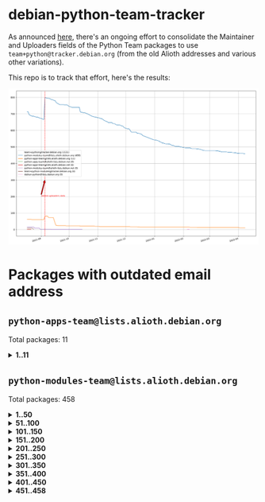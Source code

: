 # debian-python-team-tracker



As announced [here](https://lists.debian.org/debian-python/2021/08/msg00006.html), there's an ongoing effort to consolidate the Maintainer and Uploaders fields of the Python Team packages to use `team+python@tracker.debian.org` (from the old Alioth addresses and various other variations).



This repo is to track that effort, here's the results:



![Python team emails](images/python_team_emails.svg)


# Packages with outdated email address

## `python-apps-team@lists.alioth.debian.org`
Total packages: 11
<details>
<summary><b>1..11</b></summary>


| # | Package | Version |
| --- | --- | --- |
| 1 | [ctop](https://tracker.debian.org/ctop) | 1.0.0-2.1 |
| 2 | [db2twitter](https://tracker.debian.org/db2twitter) | 0.6-1.1 |
| 3 | [etm](https://tracker.debian.org/etm) | 3.2.30-1.1 |
| 4 | [freealchemist](https://tracker.debian.org/freealchemist) | 0.5-1.1 |
| 5 | [kanboard-cli](https://tracker.debian.org/kanboard-cli) | 0.0.2-1.1 |
| 6 | [lightyears](https://tracker.debian.org/lightyears) | 1.4-2 |
| 7 | [pipenv](https://tracker.debian.org/pipenv) | 11.9.0-1.1 |
| 8 | [pybik](https://tracker.debian.org/pybik) | 3.0-3.1 |
| 9 | [retweet](https://tracker.debian.org/retweet) | 0.10-1.1 |
| 10 | [sinntp](https://tracker.debian.org/sinntp) | 1.6-1.2 |
| 11 | [smem](https://tracker.debian.org/smem) | 1.5-1.1 |
</details>

## `python-modules-team@lists.alioth.debian.org`
Total packages: 458
<details>
<summary><b>1..50</b></summary>


| # | Package | Version |
| --- | --- | --- |
| 1 | [anorack](https://tracker.debian.org/anorack) | 0.2.7-1 |
| 2 | [anosql](https://tracker.debian.org/anosql) | 1.0.1-1 |
| 3 | [asn1crypto](https://tracker.debian.org/asn1crypto) | 1.4.0-1 |
| 4 | [astral](https://tracker.debian.org/astral) | 1.6.1-2 |
| 5 | [authres](https://tracker.debian.org/authres) | 1.2.0-2 |
| 6 | [automat](https://tracker.debian.org/automat) | 20.2.0-1 |
| 7 | [azure-cosmos-table-python](https://tracker.debian.org/azure-cosmos-table-python) | 1.0.5+git20191025-5 |
| 8 | [bdist-nsi](https://tracker.debian.org/bdist-nsi) | 0.1.5-2 |
| 9 | [bernhard](https://tracker.debian.org/bernhard) | 0.2.6-2 |
| 10 | [betamax](https://tracker.debian.org/betamax) | 0.8.1-2 |
| 11 | [bibtexparser](https://tracker.debian.org/bibtexparser) | 1.1.0+ds-3 |
| 12 | [binaryornot](https://tracker.debian.org/binaryornot) | 0.4.4+dfsg-4 |
| 13 | [bitstruct](https://tracker.debian.org/bitstruct) | 8.9.0-1 |
| 14 | [case](https://tracker.debian.org/case) | 1.5.3+dfsg-3 |
| 15 | [cerealizer](https://tracker.debian.org/cerealizer) | 0.8.1-3 |
| 16 | [chardet](https://tracker.debian.org/chardet) | 4.0.0-1 |
| 17 | [chargebee-python](https://tracker.debian.org/chargebee-python) | 1.6.6-1 |
| 18 | [codicefiscale](https://tracker.debian.org/codicefiscale) | 0.9+ds0-2 |
| 19 | [colorclass](https://tracker.debian.org/colorclass) | 2.2.0-2.2 |
| 20 | [colorspacious](https://tracker.debian.org/colorspacious) | 1.1.2-2 |
| 21 | [commonmark](https://tracker.debian.org/commonmark) | 0.9.1-3 |
| 22 | [constantly](https://tracker.debian.org/constantly) | 15.1.0-2 |
| 23 | [contextlib2](https://tracker.debian.org/contextlib2) | 0.6.0.post1-1 |
| 24 | [cookiecutter](https://tracker.debian.org/cookiecutter) | 1.7.3-1 |
| 25 | [coreapi](https://tracker.debian.org/coreapi) | 2.3.3-4 |
| 26 | [coreschema](https://tracker.debian.org/coreschema) | 0.0.4-3 |
| 27 | [cov-core](https://tracker.debian.org/cov-core) | 1.15.0-3 |
| 28 | [cppy](https://tracker.debian.org/cppy) | 1.1.0-2 |
| 29 | [cram](https://tracker.debian.org/cram) | 0.7-4 |
| 30 | [cssutils](https://tracker.debian.org/cssutils) | 1.0.2-3 |
| 31 | [d2to1](https://tracker.debian.org/d2to1) | 0.2.12-2 |
| 32 | [debiancontributors](https://tracker.debian.org/debiancontributors) | 0.7.8-2 |
| 33 | [devpi-common](https://tracker.debian.org/devpi-common) | 3.2.2-1.1 |
| 34 | [django-ajax-selects](https://tracker.debian.org/django-ajax-selects) | 1.7.0-3 |
| 35 | [django-bitfield](https://tracker.debian.org/django-bitfield) | 1.9.6-2 |
| 36 | [django-dirtyfields](https://tracker.debian.org/django-dirtyfields) | 1.3.1-2 |
| 37 | [django-environ](https://tracker.debian.org/django-environ) | 0.4.4-2 |
| 38 | [django-filter](https://tracker.debian.org/django-filter) | 2.4.0-1 |
| 39 | [django-hvad](https://tracker.debian.org/django-hvad) | 1.8.0-1.1 |
| 40 | [django-js-reverse](https://tracker.debian.org/django-js-reverse) | 0.7.3-1.1 |
| 41 | [django-macaddress](https://tracker.debian.org/django-macaddress) | 1.5.0-2 |
| 42 | [django-memoize](https://tracker.debian.org/django-memoize) | 2.2.0+dfsg-1 |
| 43 | [django-nose](https://tracker.debian.org/django-nose) | 1.4.6-2.1 |
| 44 | [django-notification](https://tracker.debian.org/django-notification) | 1.2.0-3 |
| 45 | [django-pagination](https://tracker.debian.org/django-pagination) | 1.0.7-4 |
| 46 | [django-paintstore](https://tracker.debian.org/django-paintstore) | 0.2-4 |
| 47 | [django-picklefield](https://tracker.debian.org/django-picklefield) | 3.0.1-1 |
| 48 | [django-pipeline](https://tracker.debian.org/django-pipeline) | 1.6.14-3 |
| 49 | [django-simple-redis-admin](https://tracker.debian.org/django-simple-redis-admin) | 1.4.0-2 |
| 50 | [django-stronghold](https://tracker.debian.org/django-stronghold) | 0.3.0+debian-2 |
</details>
<details>
<summary><b>51..100</b></summary>

| # | Package | Version |
| --- | --- | --- |
| 51 | [django-webpack-loader](https://tracker.debian.org/django-webpack-loader) | 0.6.0-2 |
| 52 | [django-wkhtmltopdf](https://tracker.debian.org/django-wkhtmltopdf) | 3.3.0-1 |
| 53 | [django-xmlrpc](https://tracker.debian.org/django-xmlrpc) | 0.1.8-2 |
| 54 | [djangorestframework-api-key](https://tracker.debian.org/djangorestframework-api-key) | 2.0.0-2 |
| 55 | [dkimpy](https://tracker.debian.org/dkimpy) | 1.0.5-1 |
| 56 | [dnsdiag](https://tracker.debian.org/dnsdiag) | 2.0.2-1 |
| 57 | [dockerpty](https://tracker.debian.org/dockerpty) | 0.4.1-2 |
| 58 | [drf-generators](https://tracker.debian.org/drf-generators) | 0.5.0-1 |
| 59 | [elasticsearch-curator](https://tracker.debian.org/elasticsearch-curator) | 5.8.1-1 |
| 60 | [enum34](https://tracker.debian.org/enum34) | 1.1.6-4 |
| 61 | [enzyme](https://tracker.debian.org/enzyme) | 0.4.1-2 |
| 62 | [exam](https://tracker.debian.org/exam) | 0.10.5-3 |
| 63 | [factory-boy](https://tracker.debian.org/factory-boy) | 2.11.1-3 |
| 64 | [faker](https://tracker.debian.org/faker) | 0.9.3-0.1 |
| 65 | [fakesleep](https://tracker.debian.org/fakesleep) | 0.1-2 |
| 66 | [fastchunking](https://tracker.debian.org/fastchunking) | 0.0.3-2 |
| 67 | [feedgenerator](https://tracker.debian.org/feedgenerator) | 1.9-2 |
| 68 | [flask-api](https://tracker.debian.org/flask-api) | 1.1+dfsg-1.1 |
| 69 | [flask-babelex](https://tracker.debian.org/flask-babelex) | 0.9.4-1 |
| 70 | [flask-bcrypt](https://tracker.debian.org/flask-bcrypt) | 0.7.1-2 |
| 71 | [flask-compress](https://tracker.debian.org/flask-compress) | 1.4.0-3 |
| 72 | [flask-gravatar](https://tracker.debian.org/flask-gravatar) | 0.4.2-2 |
| 73 | [flask-htmlmin](https://tracker.debian.org/flask-htmlmin) | 1.3.2-2 |
| 74 | [flask-ldapconn](https://tracker.debian.org/flask-ldapconn) | 0.7.2-1.1 |
| 75 | [flask-limiter](https://tracker.debian.org/flask-limiter) | 1.0.1-2 |
| 76 | [flask-mail](https://tracker.debian.org/flask-mail) | 0.9.1+dfsg1-1.1 |
| 77 | [flask-mongoengine](https://tracker.debian.org/flask-mongoengine) | 0.9.3-4 |
| 78 | [flask-multistatic](https://tracker.debian.org/flask-multistatic) | 1.0-2 |
| 79 | [flask-script](https://tracker.debian.org/flask-script) | 2.0.6-2 |
| 80 | [flask-silk](https://tracker.debian.org/flask-silk) | 0.2-18 |
| 81 | [flask-wtf](https://tracker.debian.org/flask-wtf) | 0.14.3-1 |
| 82 | [flufl.enum](https://tracker.debian.org/flufl.enum) | 4.1.1-3 |
| 83 | [flufl.i18n](https://tracker.debian.org/flufl.i18n) | 3.0.1-1 |
| 84 | [flufl.lock](https://tracker.debian.org/flufl.lock) | 5.0.1-1 |
| 85 | [flufl.password](https://tracker.debian.org/flufl.password) | 1.3-3 |
| 86 | [flufl.testing](https://tracker.debian.org/flufl.testing) | 0.7-2 |
| 87 | [gerritlib](https://tracker.debian.org/gerritlib) | 0.8.0-2 |
| 88 | [gmplot](https://tracker.debian.org/gmplot) | 1.2.0-2 |
| 89 | [gtextfsm](https://tracker.debian.org/gtextfsm) | 1.1.0-2 |
| 90 | [gtts](https://tracker.debian.org/gtts) | 2.0.3-1 |
| 91 | [gtts-token](https://tracker.debian.org/gtts-token) | 1.1.3-1 |
| 92 | [guzzle-sphinx-theme](https://tracker.debian.org/guzzle-sphinx-theme) | 0.7.11-5 |
| 93 | [hachoir](https://tracker.debian.org/hachoir) | 3.1.0+dfsg-3 |
| 94 | [haproxy-log-analysis](https://tracker.debian.org/haproxy-log-analysis) | 2.0~b0-2 |
| 95 | [heapdict](https://tracker.debian.org/heapdict) | 1.0.1-1 |
| 96 | [hiro](https://tracker.debian.org/hiro) | 0.5-2 |
| 97 | [hypothesis-auto](https://tracker.debian.org/hypothesis-auto) | 1.1.4-2 |
| 98 | [importmagic](https://tracker.debian.org/importmagic) | 0.1.7-2 |
| 99 | [inflection](https://tracker.debian.org/inflection) | 0.3.1-2 |
| 100 | [json-tricks](https://tracker.debian.org/json-tricks) | 3.11.0-2 |
</details>
<details>
<summary><b>101..150</b></summary>

| # | Package | Version |
| --- | --- | --- |
| 101 | [jsonhyperschema-codec](https://tracker.debian.org/jsonhyperschema-codec) | 1.0.3-2 |
| 102 | [jupyter-sphinx-theme](https://tracker.debian.org/jupyter-sphinx-theme) | 0.0.6+ds1-10 |
| 103 | [kitchen](https://tracker.debian.org/kitchen) | 1.2.6-2 |
| 104 | [kivy](https://tracker.debian.org/kivy) | 1.11.0-2 |
| 105 | [lazr.delegates](https://tracker.debian.org/lazr.delegates) | 2.0.3-2 |
| 106 | [lazr.smtptest](https://tracker.debian.org/lazr.smtptest) | 2.0.3-2 |
| 107 | [libthumbor](https://tracker.debian.org/libthumbor) | 1.3.3-2 |
| 108 | [logilab-constraint](https://tracker.debian.org/logilab-constraint) | 0.6.0-2 |
| 109 | [mako](https://tracker.debian.org/mako) | 1.1.3+ds1-2 |
| 110 | [manuel](https://tracker.debian.org/manuel) | 1.10.1-2 |
| 111 | [mercurial-extension-utils](https://tracker.debian.org/mercurial-extension-utils) | 1.5.1-3 |
| 112 | [mercurial-keyring](https://tracker.debian.org/mercurial-keyring) | 1.3.1-3 |
| 113 | [milksnake](https://tracker.debian.org/milksnake) | 0.1.5-1 |
| 114 | [mimerender](https://tracker.debian.org/mimerender) | 0.6.0-2 |
| 115 | [mmllib](https://tracker.debian.org/mmllib) | 0.3.0.post1-2 |
| 116 | [mockldap](https://tracker.debian.org/mockldap) | 0.3.0-4 |
| 117 | [modernize](https://tracker.debian.org/modernize) | 0.7-2 |
| 118 | [moksha.common](https://tracker.debian.org/moksha.common) | 1.2.5-4 |
| 119 | [mrtparse](https://tracker.debian.org/mrtparse) | 1.6-2 |
| 120 | [musicbrainzngs](https://tracker.debian.org/musicbrainzngs) | 0.7.1-2 |
| 121 | [mutagen](https://tracker.debian.org/mutagen) | 1.45.1-2 |
| 122 | [mwic](https://tracker.debian.org/mwic) | 0.7.8-1 |
| 123 | [mysql-connector-python](https://tracker.debian.org/mysql-connector-python) | 8.0.15-2 |
| 124 | [nb2plots](https://tracker.debian.org/nb2plots) | 0.6-2 |
| 125 | [netmiko](https://tracker.debian.org/netmiko) | 2.4.2-1 |
| 126 | [networkx](https://tracker.debian.org/networkx) | 2.5+ds-2 |
| 127 | [nose2](https://tracker.debian.org/nose2) | 0.9.2-1 |
| 128 | [ntplib](https://tracker.debian.org/ntplib) | 0.3.3-2 |
| 129 | [numpy-stl](https://tracker.debian.org/numpy-stl) | 2.9.0-1 |
| 130 | [obsub](https://tracker.debian.org/obsub) | 0.2-4 |
| 131 | [okasha](https://tracker.debian.org/okasha) | 0.2.4-4 |
| 132 | [overpass](https://tracker.debian.org/overpass) | 0.7-1 |
| 133 | [pastescript](https://tracker.debian.org/pastescript) | 2.0.2-4 |
| 134 | [pep8](https://tracker.debian.org/pep8) | 1.7.1-9 |
| 135 | [pep8-naming](https://tracker.debian.org/pep8-naming) | 0.10.0-1 |
| 136 | [pg8000](https://tracker.debian.org/pg8000) | 1.10.6-2 |
| 137 | [pidcat](https://tracker.debian.org/pidcat) | 2.1.0-4 |
| 138 | [plastex](https://tracker.debian.org/plastex) | 2.1-2 |
| 139 | [portio](https://tracker.debian.org/portio) | 0.5-4 |
| 140 | [power](https://tracker.debian.org/power) | 1.4+dfsg-4 |
| 141 | [pprintpp](https://tracker.debian.org/pprintpp) | 0.4.0-2 |
| 142 | [preggy](https://tracker.debian.org/preggy) | 1.4.4-1 |
| 143 | [ptable](https://tracker.debian.org/ptable) | 0.9.2-2 |
| 144 | [py-radix](https://tracker.debian.org/py-radix) | 0.10.0-3 |
| 145 | [py3dns](https://tracker.debian.org/py3dns) | 3.2.1-1 |
| 146 | [pyasn1](https://tracker.debian.org/pyasn1) | 0.4.8-1 |
| 147 | [pybindgen](https://tracker.debian.org/pybindgen) | 0.20.0+dfsg1-2 |
| 148 | [pycallgraph](https://tracker.debian.org/pycallgraph) | 1.1.3-1.2 |
| 149 | [pycxx](https://tracker.debian.org/pycxx) | 7.1.4-0.2 |
| 150 | [pydbus](https://tracker.debian.org/pydbus) | 0.6.0-4 |
</details>
<details>
<summary><b>151..200</b></summary>

| # | Package | Version |
| --- | --- | --- |
| 151 | [pydenticon](https://tracker.debian.org/pydenticon) | 0.3.1-2 |
| 152 | [pydispatcher](https://tracker.debian.org/pydispatcher) | 2.0.5-2 |
| 153 | [pydle](https://tracker.debian.org/pydle) | 0.9.4-2 |
| 154 | [pyenchant](https://tracker.debian.org/pyenchant) | 3.2.0-1 |
| 155 | [pyfg](https://tracker.debian.org/pyfg) | 0.50-2 |
| 156 | [pyfiglet](https://tracker.debian.org/pyfiglet) | 0.8.0+dfsg-1 |
| 157 | [pyfribidi](https://tracker.debian.org/pyfribidi) | 0.12.0+repack-7 |
| 158 | [pygeoif](https://tracker.debian.org/pygeoif) | 0.7-2 |
| 159 | [pygtail](https://tracker.debian.org/pygtail) | 0.6.1-2 |
| 160 | [pygtkspellcheck](https://tracker.debian.org/pygtkspellcheck) | 4.0.5-2 |
| 161 | [pyinotify](https://tracker.debian.org/pyinotify) | 0.9.6-1.3 |
| 162 | [pyiosxr](https://tracker.debian.org/pyiosxr) | 0.52-1.1 |
| 163 | [pyjavaproperties](https://tracker.debian.org/pyjavaproperties) | 0.7-2 |
| 164 | [pyjokes](https://tracker.debian.org/pyjokes) | 0.5.0-3 |
| 165 | [pykcs11](https://tracker.debian.org/pykcs11) | 1.5.10-1 |
| 166 | [pylama](https://tracker.debian.org/pylama) | 7.4.3-3 |
| 167 | [pylibmc](https://tracker.debian.org/pylibmc) | 1.5.2-3 |
| 168 | [pylint-celery](https://tracker.debian.org/pylint-celery) | 0.3-5 |
| 169 | [pylint-common](https://tracker.debian.org/pylint-common) | 0.2.5-4 |
| 170 | [pylint-django](https://tracker.debian.org/pylint-django) | 2.0.13-1 |
| 171 | [pylint-flask](https://tracker.debian.org/pylint-flask) | 0.5-4 |
| 172 | [pymacs](https://tracker.debian.org/pymacs) | 0.25-3 |
| 173 | [pymodbus](https://tracker.debian.org/pymodbus) | 2.1.0+dfsg-2 |
| 174 | [pynag](https://tracker.debian.org/pynag) | 1.1.2+dfsg-2 |
| 175 | [pynliner](https://tracker.debian.org/pynliner) | 0.8.0-2 |
| 176 | [pyopengl](https://tracker.debian.org/pyopengl) | 3.1.5+dfsg-1 |
| 177 | [pyprind](https://tracker.debian.org/pyprind) | 2.11.2-2 |
| 178 | [pyquery](https://tracker.debian.org/pyquery) | 1.2.9-4 |
| 179 | [pyrad](https://tracker.debian.org/pyrad) | 2.1-2 |
| 180 | [pysimplesoap](https://tracker.debian.org/pysimplesoap) | 1.16.2-3 |
| 181 | [pysmi](https://tracker.debian.org/pysmi) | 0.3.2-2 |
| 182 | [pysodium](https://tracker.debian.org/pysodium) | 0.7.0-2 |
| 183 | [pyspf](https://tracker.debian.org/pyspf) | 2.0.14-2 |
| 184 | [pysrt](https://tracker.debian.org/pysrt) | 1.0.1-2 |
| 185 | [pyssim](https://tracker.debian.org/pyssim) | 0.2-2 |
| 186 | [pytaglib](https://tracker.debian.org/pytaglib) | 0.3.6+dfsg-2 |
| 187 | [pytds](https://tracker.debian.org/pytds) | 1.10.0-1 |
| 188 | [pytest-bdd](https://tracker.debian.org/pytest-bdd) | 3.2.1-1 |
| 189 | [pytest-cookies](https://tracker.debian.org/pytest-cookies) | 0.4.0-1 |
| 190 | [pytest-django](https://tracker.debian.org/pytest-django) | 3.5.1-1 |
| 191 | [pytest-expect](https://tracker.debian.org/pytest-expect) | 1.1.0-2 |
| 192 | [pytest-httpbin](https://tracker.debian.org/pytest-httpbin) | 1.0.0-2 |
| 193 | [pytest-runner](https://tracker.debian.org/pytest-runner) | 2.11.1-1.2 |
| 194 | [pytest-sugar](https://tracker.debian.org/pytest-sugar) | 0.9.4-1 |
| 195 | [pytest-tornado](https://tracker.debian.org/pytest-tornado) | 0.8.1-1 |
| 196 | [pytest-vcr](https://tracker.debian.org/pytest-vcr) | 1.0.2-2 |
| 197 | [python-activipy](https://tracker.debian.org/python-activipy) | 0.1-7 |
| 198 | [python-adal](https://tracker.debian.org/python-adal) | 1.2.2-1 |
| 199 | [python-aiohttp-session](https://tracker.debian.org/python-aiohttp-session) | 2.9.0-2 |
| 200 | [python-aioinflux](https://tracker.debian.org/python-aioinflux) | 0.9.0-2 |
</details>
<details>
<summary><b>201..250</b></summary>

| # | Package | Version |
| --- | --- | --- |
| 201 | [python-aiomeasures](https://tracker.debian.org/python-aiomeasures) | 0.5.14-3 |
| 202 | [python-amqplib](https://tracker.debian.org/python-amqplib) | 1.0.2-2 |
| 203 | [python-aptly](https://tracker.debian.org/python-aptly) | 0.12.10-2 |
| 204 | [python-args](https://tracker.debian.org/python-args) | 0.1.0-3 |
| 205 | [python-arpy](https://tracker.debian.org/python-arpy) | 1.1.1-4 |
| 206 | [python-astor](https://tracker.debian.org/python-astor) | 0.8.1-1 |
| 207 | [python-base58](https://tracker.debian.org/python-base58) | 1.0.3-1.1 |
| 208 | [python-bcdoc](https://tracker.debian.org/python-bcdoc) | 0.16.0-2 |
| 209 | [python-bitbucket-api](https://tracker.debian.org/python-bitbucket-api) | 0.5.0-3 |
| 210 | [python-box](https://tracker.debian.org/python-box) | 3.4.6-2 |
| 211 | [python-btrees](https://tracker.debian.org/python-btrees) | 4.3.1-2 |
| 212 | [python-cerberus](https://tracker.debian.org/python-cerberus) | 1.3.2-1 |
| 213 | [python-click-log](https://tracker.debian.org/python-click-log) | 0.2.1-2 |
| 214 | [python-clint](https://tracker.debian.org/python-clint) | 0.5.1-3 |
| 215 | [python-cluster](https://tracker.debian.org/python-cluster) | 1.3.3-3 |
| 216 | [python-coloredlogs](https://tracker.debian.org/python-coloredlogs) | 7.3-2 |
| 217 | [python-colour](https://tracker.debian.org/python-colour) | 0.1.5-2 |
| 218 | [python-consul](https://tracker.debian.org/python-consul) | 0.7.1-1.1 |
| 219 | [python-cookies](https://tracker.debian.org/python-cookies) | 2.2.1-3 |
| 220 | [python-cpuinfo](https://tracker.debian.org/python-cpuinfo) | 5.0.0-2 |
| 221 | [python-crcmod](https://tracker.debian.org/python-crcmod) | 1.7+dfsg-2 |
| 222 | [python-cs](https://tracker.debian.org/python-cs) | 2.7.1-1 |
| 223 | [python-dbfread](https://tracker.debian.org/python-dbfread) | 2.0.7-3 |
| 224 | [python-decorator](https://tracker.debian.org/python-decorator) | 4.4.2-2 |
| 225 | [python-demjson](https://tracker.debian.org/python-demjson) | 2.2.4-5 |
| 226 | [python-diaspy](https://tracker.debian.org/python-diaspy) | 0.6.0-2 |
| 227 | [python-dictobj](https://tracker.debian.org/python-dictobj) | 0.4-4 |
| 228 | [python-distutils-extra](https://tracker.debian.org/python-distutils-extra) | 2.45 |
| 229 | [python-django-casclient](https://tracker.debian.org/python-django-casclient) | 1.5.3-1 |
| 230 | [python-django-etcd-settings](https://tracker.debian.org/python-django-etcd-settings) | 0.1.13+dfsg-3 |
| 231 | [python-django-gravatar2](https://tracker.debian.org/python-django-gravatar2) | 1.4.4-2 |
| 232 | [python-django-jsonfield](https://tracker.debian.org/python-django-jsonfield) | 1.4.0-2 |
| 233 | [python-django-push-notifications](https://tracker.debian.org/python-django-push-notifications) | 1.4.1-1 |
| 234 | [python-django-simple-history](https://tracker.debian.org/python-django-simple-history) | 2.7.0-1.1 |
| 235 | [python-easywebdav](https://tracker.debian.org/python-easywebdav) | 1.2.0-8 |
| 236 | [python-envparse](https://tracker.debian.org/python-envparse) | 0.2.0-2 |
| 237 | [python-envs](https://tracker.debian.org/python-envs) | 1.2.6-1.1 |
| 238 | [python-epc](https://tracker.debian.org/python-epc) | 0.0.5-3 |
| 239 | [python-etcd](https://tracker.debian.org/python-etcd) | 0.4.5-2 |
| 240 | [python-ethtool](https://tracker.debian.org/python-ethtool) | 0.14-3 |
| 241 | [python-ewmh](https://tracker.debian.org/python-ewmh) | 0.1.6-2 |
| 242 | [python-exotel](https://tracker.debian.org/python-exotel) | 0.1.5-2 |
| 243 | [python-feather-format](https://tracker.debian.org/python-feather-format) | 0.3.1+dfsg1-4 |
| 244 | [python-flaky](https://tracker.debian.org/python-flaky) | 3.7.0-1 |
| 245 | [python-genty](https://tracker.debian.org/python-genty) | 1.3.2-1 |
| 246 | [python-geoip2](https://tracker.debian.org/python-geoip2) | 2.9.0+dfsg1-2 |
| 247 | [python-gflags](https://tracker.debian.org/python-gflags) | 1.5.1-7 |
| 248 | [python-glob2](https://tracker.debian.org/python-glob2) | 0.5-3 |
| 249 | [python-hashids](https://tracker.debian.org/python-hashids) | 1.3.1-1 |
| 250 | [python-hidapi](https://tracker.debian.org/python-hidapi) | 0.9.0.post3-2 |
</details>
<details>
<summary><b>251..300</b></summary>

| # | Package | Version |
| --- | --- | --- |
| 251 | [python-hiredis](https://tracker.debian.org/python-hiredis) | 1.0.1-1 |
| 252 | [python-hpilo](https://tracker.debian.org/python-hpilo) | 4.3-3 |
| 253 | [python-html2text](https://tracker.debian.org/python-html2text) | 2020.1.16-1 |
| 254 | [python-http-parser](https://tracker.debian.org/python-http-parser) | 0.9.0-1 |
| 255 | [python-httptools](https://tracker.debian.org/python-httptools) | 0.1.1-1 |
| 256 | [python-icalendar](https://tracker.debian.org/python-icalendar) | 4.0.3-4 |
| 257 | [python-iniparse](https://tracker.debian.org/python-iniparse) | 0.4-3 |
| 258 | [python-ipaddress](https://tracker.debian.org/python-ipaddress) | 1.0.23-1 |
| 259 | [python-ipfix](https://tracker.debian.org/python-ipfix) | 0.9.7-2 |
| 260 | [python-irodsclient](https://tracker.debian.org/python-irodsclient) | 0.8.1-2 |
| 261 | [python-isc-dhcp-leases](https://tracker.debian.org/python-isc-dhcp-leases) | 0.9.1-2 |
| 262 | [python-isoweek](https://tracker.debian.org/python-isoweek) | 1.3.3-3 |
| 263 | [python-jsonrpc](https://tracker.debian.org/python-jsonrpc) | 1.13.0-1 |
| 264 | [python-junit-xml](https://tracker.debian.org/python-junit-xml) | 1.9-1 |
| 265 | [python-kanboard](https://tracker.debian.org/python-kanboard) | 1.0.1-1.1 |
| 266 | [python-langdetect](https://tracker.debian.org/python-langdetect) | 1.0.7-4 |
| 267 | [python-ldap](https://tracker.debian.org/python-ldap) | 3.2.0-4 |
| 268 | [python-ldapdomaindump](https://tracker.debian.org/python-ldapdomaindump) | 0.9.3-1 |
| 269 | [python-libguess](https://tracker.debian.org/python-libguess) | 1.1-4 |
| 270 | [python-mailer](https://tracker.debian.org/python-mailer) | 0.8.1-4 |
| 271 | [python-mastodon](https://tracker.debian.org/python-mastodon) | 1.5.1-1 |
| 272 | [python-mccabe](https://tracker.debian.org/python-mccabe) | 0.6.1-3 |
| 273 | [python-measurement](https://tracker.debian.org/python-measurement) | 2.0.1-2 |
| 274 | [python-meld3](https://tracker.debian.org/python-meld3) | 1.0.2-3 |
| 275 | [python-mnemonic](https://tracker.debian.org/python-mnemonic) | 0.19-1 |
| 276 | [python-model-mommy](https://tracker.debian.org/python-model-mommy) | 1.6.0-2 |
| 277 | [python-morris](https://tracker.debian.org/python-morris) | 1.2-2 |
| 278 | [python-mpegdash](https://tracker.debian.org/python-mpegdash) | 0.2.0-1 |
| 279 | [python-multidict](https://tracker.debian.org/python-multidict) | 5.1.0-1 |
| 280 | [python-nine](https://tracker.debian.org/python-nine) | 1.1.0-1 |
| 281 | [python-noise](https://tracker.debian.org/python-noise) | 1.2.3-3 |
| 282 | [python-notify2](https://tracker.debian.org/python-notify2) | 0.3-4 |
| 283 | [python-ntlm-auth](https://tracker.debian.org/python-ntlm-auth) | 1.4.0-1 |
| 284 | [python-offtrac](https://tracker.debian.org/python-offtrac) | 0.1.0-2.1 |
| 285 | [python-opcua](https://tracker.debian.org/python-opcua) | 0.98.11-1 |
| 286 | [python-openid-cla](https://tracker.debian.org/python-openid-cla) | 1.2-2 |
| 287 | [python-openid-teams](https://tracker.debian.org/python-openid-teams) | 1.2-2 |
| 288 | [python-openidc-client](https://tracker.debian.org/python-openidc-client) | 0.6.0-1.1 |
| 289 | [python-opentimestamps](https://tracker.debian.org/python-opentimestamps) | 0.4.1-1 |
| 290 | [python-padme](https://tracker.debian.org/python-padme) | 1.1.1-3 |
| 291 | [python-pampy](https://tracker.debian.org/python-pampy) | 1.8.4-2 |
| 292 | [python-path-and-address](https://tracker.debian.org/python-path-and-address) | 2.0.1-2 |
| 293 | [python-pathtools](https://tracker.debian.org/python-pathtools) | 0.1.2-4 |
| 294 | [python-paypal](https://tracker.debian.org/python-paypal) | 1.2.5-3 |
| 295 | [python-peakutils](https://tracker.debian.org/python-peakutils) | 1.3.3+ds-2 |
| 296 | [python-pem](https://tracker.debian.org/python-pem) | 19.1.0-1 |
| 297 | [python-persistent](https://tracker.debian.org/python-persistent) | 4.6.4-0.2 |
| 298 | [python-pex](https://tracker.debian.org/python-pex) | 1.1.14-3.1 |
| 299 | [python-pgpdump](https://tracker.debian.org/python-pgpdump) | 1.5-2 |
| 300 | [python-pgspecial](https://tracker.debian.org/python-pgspecial) | 1.11.10+dfsg1-1 |
</details>
<details>
<summary><b>301..350</b></summary>

| # | Package | Version |
| --- | --- | --- |
| 301 | [python-phonenumbers](https://tracker.debian.org/python-phonenumbers) | 8.12.1-1 |
| 302 | [python-picklable-itertools](https://tracker.debian.org/python-picklable-itertools) | 0.1.1-3 |
| 303 | [python-plaster](https://tracker.debian.org/python-plaster) | 1.0-2 |
| 304 | [python-plaster-pastedeploy](https://tracker.debian.org/python-plaster-pastedeploy) | 0.5-3 |
| 305 | [python-prctl](https://tracker.debian.org/python-prctl) | 1.7-2 |
| 306 | [python-preshed](https://tracker.debian.org/python-preshed) | 3.0.2-1 |
| 307 | [python-pretend](https://tracker.debian.org/python-pretend) | 1.0.9-1 |
| 308 | [python-prettylog](https://tracker.debian.org/python-prettylog) | 0.1.0-2 |
| 309 | [python-priority](https://tracker.debian.org/python-priority) | 1.3.0-3 |
| 310 | [python-progressbar](https://tracker.debian.org/python-progressbar) | 2.5-2 |
| 311 | [python-pskc](https://tracker.debian.org/python-pskc) | 1.1-3 |
| 312 | [python-py-zipkin](https://tracker.debian.org/python-py-zipkin) | 0.15.0-1.1 |
| 313 | [python-pyftpdlib](https://tracker.debian.org/python-pyftpdlib) | 1.5.4-2 |
| 314 | [python-pygerrit2](https://tracker.debian.org/python-pygerrit2) | 2.0.4-2 |
| 315 | [python-pypump](https://tracker.debian.org/python-pypump) | 0.7-3 |
| 316 | [python-pysnmp4-apps](https://tracker.debian.org/python-pysnmp4-apps) | 0.3.2-2.2 |
| 317 | [python-pysnmp4-mibs](https://tracker.debian.org/python-pysnmp4-mibs) | 0.1.3-3 |
| 318 | [python-pytest-benchmark](https://tracker.debian.org/python-pytest-benchmark) | 3.2.2-2 |
| 319 | [python-pyvmomi](https://tracker.debian.org/python-pyvmomi) | 6.7.1-3 |
| 320 | [python-rarfile](https://tracker.debian.org/python-rarfile) | 3.1-1 |
| 321 | [python-ratelimiter](https://tracker.debian.org/python-ratelimiter) | 1.2.0.post0-1 |
| 322 | [python-redisearch-py](https://tracker.debian.org/python-redisearch-py) | 1.0.0-1 |
| 323 | [python-releases](https://tracker.debian.org/python-releases) | 1.6.3-1 |
| 324 | [python-repoze.lru](https://tracker.debian.org/python-repoze.lru) | 0.7-2 |
| 325 | [python-repoze.sphinx.autointerface](https://tracker.debian.org/python-repoze.sphinx.autointerface) | 0.8-0.2 |
| 326 | [python-repoze.tm2](https://tracker.debian.org/python-repoze.tm2) | 2.0-2 |
| 327 | [python-requests-ntlm](https://tracker.debian.org/python-requests-ntlm) | 1.1.0-1.1 |
| 328 | [python-requirements-detector](https://tracker.debian.org/python-requirements-detector) | 0.6-2 |
| 329 | [python-restless](https://tracker.debian.org/python-restless) | 2.1.1-2 |
| 330 | [python-rpaths](https://tracker.debian.org/python-rpaths) | 0.13-1.1 |
| 331 | [python-rply](https://tracker.debian.org/python-rply) | 0.7.7-2 |
| 332 | [python-schedutils](https://tracker.debian.org/python-schedutils) | 0.6-2.1 |
| 333 | [python-schema](https://tracker.debian.org/python-schema) | 0.6.7-3 |
| 334 | [python-schroot](https://tracker.debian.org/python-schroot) | 0.4-4 |
| 335 | [python-scp](https://tracker.debian.org/python-scp) | 0.13.0-2 |
| 336 | [python-scripttest](https://tracker.debian.org/python-scripttest) | 1.3-3 |
| 337 | [python-scruffy](https://tracker.debian.org/python-scruffy) | 0.3.3-2 |
| 338 | [python-sdnotify](https://tracker.debian.org/python-sdnotify) | 0.3.1-2 |
| 339 | [python-serverfiles](https://tracker.debian.org/python-serverfiles) | 0.3.0-1 |
| 340 | [python-service-identity](https://tracker.debian.org/python-service-identity) | 18.1.0-6 |
| 341 | [python-sexpdata](https://tracker.debian.org/python-sexpdata) | 0.0.3-2 |
| 342 | [python-shade](https://tracker.debian.org/python-shade) | 1.30.0-3 |
| 343 | [python-shellescape](https://tracker.debian.org/python-shellescape) | 3.4.1-4 |
| 344 | [python-simpy](https://tracker.debian.org/python-simpy) | 2.3.1+dfsg-2 |
| 345 | [python-simpy3](https://tracker.debian.org/python-simpy3) | 3.0.11-2 |
| 346 | [python-slimmer](https://tracker.debian.org/python-slimmer) | 0.1.30-8 |
| 347 | [python-slugify](https://tracker.debian.org/python-slugify) | 4.0.0-1 |
| 348 | [python-smstrade](https://tracker.debian.org/python-smstrade) | 0.2.4-6 |
| 349 | [python-socketpool](https://tracker.debian.org/python-socketpool) | 0.5.3-5 |
| 350 | [python-sphinx-issues](https://tracker.debian.org/python-sphinx-issues) | 1.2.0-2 |
</details>
<details>
<summary><b>351..400</b></summary>

| # | Package | Version |
| --- | --- | --- |
| 351 | [python-spur](https://tracker.debian.org/python-spur) | 0.3.21-1 |
| 352 | [python-statsd](https://tracker.debian.org/python-statsd) | 3.3.0-2 |
| 353 | [python-stopit](https://tracker.debian.org/python-stopit) | 1.1.2-1 |
| 354 | [python-structlog](https://tracker.debian.org/python-structlog) | 20.1.0-1 |
| 355 | [python-sunlight](https://tracker.debian.org/python-sunlight) | 1.1.5-3 |
| 356 | [python-suntime](https://tracker.debian.org/python-suntime) | 1.2.5-2 |
| 357 | [python-tempita](https://tracker.debian.org/python-tempita) | 0.5.2-6 |
| 358 | [python-test-server](https://tracker.debian.org/python-test-server) | 0.0.27-2 |
| 359 | [python-testing.common.database](https://tracker.debian.org/python-testing.common.database) | 2.0.0-2 |
| 360 | [python-testing.mysqld](https://tracker.debian.org/python-testing.mysqld) | 1.4.0-4 |
| 361 | [python-testing.postgresql](https://tracker.debian.org/python-testing.postgresql) | 1.3.0-2 |
| 362 | [python-thriftpy](https://tracker.debian.org/python-thriftpy) | 0.3.9+ds1-1 |
| 363 | [python-tinycss](https://tracker.debian.org/python-tinycss) | 0.4-3 |
| 364 | [python-tktreectrl](https://tracker.debian.org/python-tktreectrl) | 2.0.2-3 |
| 365 | [python-translationstring](https://tracker.debian.org/python-translationstring) | 1.4-1 |
| 366 | [python-twitter](https://tracker.debian.org/python-twitter) | 3.3-2 |
| 367 | [python-typeguard](https://tracker.debian.org/python-typeguard) | 2.2.2-1.1 |
| 368 | [python-udatetime](https://tracker.debian.org/python-udatetime) | 0.0.16-4 |
| 369 | [python-unicodecsv](https://tracker.debian.org/python-unicodecsv) | 0.14.1-2 |
| 370 | [python-urlobject](https://tracker.debian.org/python-urlobject) | 2.4.3-3 |
| 371 | [python-urwidtrees](https://tracker.debian.org/python-urwidtrees) | 1.0.3.dev0-1 |
| 372 | [python-utils](https://tracker.debian.org/python-utils) | 2.3.0-2 |
| 373 | [python-vagrant](https://tracker.debian.org/python-vagrant) | 0.5.15-3 |
| 374 | [python-venusian](https://tracker.debian.org/python-venusian) | 3.0.0-1 |
| 375 | [python-vobject](https://tracker.debian.org/python-vobject) | 0.9.6.1-0.2 |
| 376 | [python-webob](https://tracker.debian.org/python-webob) | 1:1.8.6-1.1 |
| 377 | [python-wget](https://tracker.debian.org/python-wget) | 3.2-3 |
| 378 | [python-wheezy.template](https://tracker.debian.org/python-wheezy.template) | 0.1.167-2 |
| 379 | [python-whoosh](https://tracker.debian.org/python-whoosh) | 2.7.4+git6-g9134ad92-5 |
| 380 | [python-wither](https://tracker.debian.org/python-wither) | 1.1-2 |
| 381 | [python-wsgilog](https://tracker.debian.org/python-wsgilog) | 0.3.1-3 |
| 382 | [python-yaswfp](https://tracker.debian.org/python-yaswfp) | 0.9.3-1.1 |
| 383 | [python-zc.customdoctests](https://tracker.debian.org/python-zc.customdoctests) | 1.0.1-2 |
| 384 | [python-zipp](https://tracker.debian.org/python-zipp) | 1.0.0-3 |
| 385 | [python-zxcvbn](https://tracker.debian.org/python-zxcvbn) | 4.4.28-2 |
| 386 | [python3-proselint](https://tracker.debian.org/python3-proselint) | 0.10.2-2 |
| 387 | [pythondialog](https://tracker.debian.org/pythondialog) | 3.5.1-1 |
| 388 | [pytoml](https://tracker.debian.org/pytoml) | 0.1.21-1 |
| 389 | [pyuca](https://tracker.debian.org/pyuca) | 1.2-2 |
| 390 | [pyutilib](https://tracker.debian.org/pyutilib) | 5.8.0-1 |
| 391 | [pywavelets](https://tracker.debian.org/pywavelets) | 1.1.1-1 |
| 392 | [pywinrm](https://tracker.debian.org/pywinrm) | 0.3.0-2 |
| 393 | [quark-sphinx-theme](https://tracker.debian.org/quark-sphinx-theme) | 0.5.1-2 |
| 394 | [recommonmark](https://tracker.debian.org/recommonmark) | 0.6.0+ds-1 |
| 395 | [redis-py-cluster](https://tracker.debian.org/redis-py-cluster) | 2.0.0-1 |
| 396 | [reparser](https://tracker.debian.org/reparser) | 1.4.3-1 |
| 397 | [requests-aws](https://tracker.debian.org/requests-aws) | 0.1.5-2 |
| 398 | [ripe-atlas-cousteau](https://tracker.debian.org/ripe-atlas-cousteau) | 1.4.2-3 |
| 399 | [ripe-atlas-sagan](https://tracker.debian.org/ripe-atlas-sagan) | 1.2.2-2 |
| 400 | [robot-detection](https://tracker.debian.org/robot-detection) | 0.4.0-2 |
</details>
<details>
<summary><b>401..450</b></summary>

| # | Package | Version |
| --- | --- | --- |
| 401 | [routes](https://tracker.debian.org/routes) | 2.5.1-1 |
| 402 | [sgmllib3k](https://tracker.debian.org/sgmllib3k) | 1.0.0-3 |
| 403 | [simplegeneric](https://tracker.debian.org/simplegeneric) | 0.8.1-3 |
| 404 | [singledispatch](https://tracker.debian.org/singledispatch) | 3.4.0.3-3 |
| 405 | [sireader](https://tracker.debian.org/sireader) | 1.1.1-2 |
| 406 | [sleekxmpp](https://tracker.debian.org/sleekxmpp) | 1.3.3-6 |
| 407 | [slimit](https://tracker.debian.org/slimit) | 0.8.1-4 |
| 408 | [smartypants](https://tracker.debian.org/smartypants) | 2.0.0-2 |
| 409 | [sortedcontainers](https://tracker.debian.org/sortedcontainers) | 2.1.0-2 |
| 410 | [speaklater](https://tracker.debian.org/speaklater) | 1.3-5 |
| 411 | [sphinx](https://tracker.debian.org/sphinx) | 1.8.5-2 |
| 412 | [sphinx](https://tracker.debian.org/sphinx) | 1.8.5-3 |
| 413 | [sphinx](https://tracker.debian.org/sphinx) | 1.8.5-4 |
| 414 | [sphinx](https://tracker.debian.org/sphinx) | 1.8.5-5 |
| 415 | [sphinx](https://tracker.debian.org/sphinx) | 2.4.3-2 |
| 416 | [sphinx](https://tracker.debian.org/sphinx) | 2.4.3-4 |
| 417 | [sphinx-autorun](https://tracker.debian.org/sphinx-autorun) | 1.1.0-3.1 |
| 418 | [sphinx-celery](https://tracker.debian.org/sphinx-celery) | 2.0.0-1 |
| 419 | [sphinx-intl](https://tracker.debian.org/sphinx-intl) | 2.0.1-2 |
| 420 | [sphinxcontrib-devhelp](https://tracker.debian.org/sphinxcontrib-devhelp) | 1.0.2-2 |
| 421 | [sphinxcontrib-doxylink](https://tracker.debian.org/sphinxcontrib-doxylink) | 1.5-1 |
| 422 | [sphinxcontrib-log-cabinet](https://tracker.debian.org/sphinxcontrib-log-cabinet) | 1.0.1-2 |
| 423 | [sphinxcontrib-qthelp](https://tracker.debian.org/sphinxcontrib-qthelp) | 1.0.3-2 |
| 424 | [sphinxcontrib-rubydomain](https://tracker.debian.org/sphinxcontrib-rubydomain) | 0.1~dev-20100804-2 |
| 425 | [sphinxcontrib-websupport](https://tracker.debian.org/sphinxcontrib-websupport) | 1.2.4-1 |
| 426 | [sphinxtesters](https://tracker.debian.org/sphinxtesters) | 0.2.3-1 |
| 427 | [sshpubkeys](https://tracker.debian.org/sshpubkeys) | 3.1.0-2.1 |
| 428 | [sshtunnel](https://tracker.debian.org/sshtunnel) | 0.1.4-2 |
| 429 | [stardicter](https://tracker.debian.org/stardicter) | 1.2-1 |
| 430 | [straight.plugin](https://tracker.debian.org/straight.plugin) | 1.4.1-3 |
| 431 | [stsci.distutils](https://tracker.debian.org/stsci.distutils) | 0.3.7-5 |
| 432 | [tagpy](https://tracker.debian.org/tagpy) | 2013.1-7 |
| 433 | [terminaltables](https://tracker.debian.org/terminaltables) | 3.1.0-3 |
| 434 | [texext](https://tracker.debian.org/texext) | 0.6.6-2 |
| 435 | [tinydb](https://tracker.debian.org/tinydb) | 3.15.2-2 |
| 436 | [translation-finder](https://tracker.debian.org/translation-finder) | 1.0-1 |
| 437 | [transmissionrpc](https://tracker.debian.org/transmissionrpc) | 0.11-4 |
| 438 | [txws](https://tracker.debian.org/txws) | 0.9.1-4 |
| 439 | [txzmq](https://tracker.debian.org/txzmq) | 0.8.0-2 |
| 440 | [typogrify](https://tracker.debian.org/typogrify) | 1:2.0.7-2 |
| 441 | [u-msgpack-python](https://tracker.debian.org/u-msgpack-python) | 2.3.0-2 |
| 442 | [utidylib](https://tracker.debian.org/utidylib) | 0.5-3 |
| 443 | [vim-autopep8](https://tracker.debian.org/vim-autopep8) | 1.2.0-2 |
| 444 | [vsts-cd-manager](https://tracker.debian.org/vsts-cd-manager) | 1.0.2-3 |
| 445 | [wchartype](https://tracker.debian.org/wchartype) | 0.1-2 |
| 446 | [webpy](https://tracker.debian.org/webpy) | 1:0.61-1 |
| 447 | [whichcraft](https://tracker.debian.org/whichcraft) | 0.4.1-2 |
| 448 | [wikitrans](https://tracker.debian.org/wikitrans) | 1.3-1 |
| 449 | [willow](https://tracker.debian.org/willow) | 1.4-1 |
| 450 | [wlc](https://tracker.debian.org/wlc) | 1.2-1 |
</details>
<details>
<summary><b>451..458</b></summary>

| # | Package | Version |
| --- | --- | --- |
| 451 | [wokkel](https://tracker.debian.org/wokkel) | 18.0.0-3.1 |
| 452 | [wsgiproxy2](https://tracker.debian.org/wsgiproxy2) | 0.4.5-1.1 |
| 453 | [wtf-peewee](https://tracker.debian.org/wtf-peewee) | 3.0.0+dfsg-2 |
| 454 | [wtforms](https://tracker.debian.org/wtforms) | 2.2.1-2 |
| 455 | [xlwt](https://tracker.debian.org/xlwt) | 1.3.0-3 |
| 456 | [zc.lockfile](https://tracker.debian.org/zc.lockfile) | 2.0-1 |
| 457 | [zict](https://tracker.debian.org/zict) | 2.0.0-1 |
| 458 | [zope.deprecation](https://tracker.debian.org/zope.deprecation) | 4.4.0-4 |
</details>
